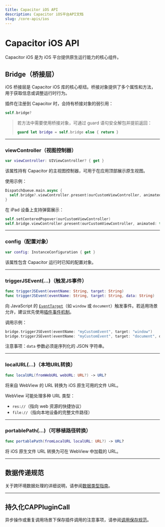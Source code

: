 ```yaml
---
title: Capacitor iOS API
description: Capacitor iOS平台API文档
slug: /core-apis/ios
---
```


# Capacitor iOS API

Capacitor iOS 是为 iOS 平台提供原生运行能力的核心组件。

## Bridge（桥接层）

iOS 桥接层是 Capacitor iOS 库的核心枢纽。桥接对象提供了多个属性和方法，用于获取信息或调整运行时行为。

插件在注册到 Capacitor 时，会持有桥接对象的弱引用：

```swift
self.bridge?
```

> 若方法中需要使用桥接对象，可通过 guard 语句安全解包并提前返回：
>
> ```swift
> guard let bridge = self.bridge else { return }
> ```

---

### viewController（视图控制器）

```swift
var viewController: UIViewController? { get }
```

该属性持有 Capacitor 的主视图控制器，可用于在应用顶部展示原生视图。

使用示例：

```swift
DispatchQueue.main.async {
  self.bridge?.viewController.present(ourCustomViewController, animated: true, completion: nil)
}
```

在 iPad 设备上支持弹窗展示：

```swift
self.setCenteredPopover(ourCustomViewController)
self.bridge.viewController.present(ourCustomViewController, animated: true, completion: nil)
```

---

### config（配置对象）

```swift
var config: InstanceConfiguration { get }
```

该属性包含 Capacitor 运行时已知的配置对象。

---

### triggerJSEvent(...)（触发JS事件）

```swift
func triggerJSEvent(eventName: String, target: String)
func triggerJSEvent(eventName: String, target: String, data: String)
```

向 JavaScript 的 [`EventTarget`](https://developer.mozilla.org/en-US/docs/Web/API/EventTarget)（如 `window` 或 `document`）触发事件。若适用场景允许，建议优先使用[插件事件机制](/plugins/creating-plugins/ios-guide.md#plugin-events)。

调用示例：

```swift
bridge.triggerJSEvent(eventName: "myCustomEvent", target: "window")
bridge.triggerJSEvent(eventName: "myCustomEvent", target: "document", data: "{ 'dataKey': 'dataValue' }")
```

注意事项：`data` 参数必须是序列化的 JSON 字符串。

---

### localURL(...)（本地URL转换）

```swift
func localURL(fromWebURL webURL: URL?) -> URL?
```

将来自 WebView 的 URL 转换为 iOS 原生可用的文件 URL。

WebView 可能处理多种 URL 类型：
- `res://`（指向 web 资源的快捷协议）
- `file://`（指向本地设备的完整文件路径）

---

### portablePath(...)（可移植路径转换）

```swift
func portablePath(fromLocalURL localURL: URL?) -> URL?
```

将 iOS 原生文件 URL 转换为可在 WebView 中加载的 URL。

---

## 数据传递规范

关于跨环境数据处理的详细说明，请参阅[数据类型指南](/main/reference/core-apis/data-types.md#ios)。

---

## 持久化CAPPluginCall

异步操作或重复调用场景下保存插件调用的注意事项，请参阅[调用保存规范](/main/reference/core-apis/saving-calls.md)。